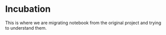 # Incubation

This is where we are migrating notebook from the original project
and trying to understand them. 

